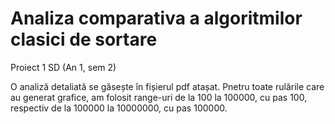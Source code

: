 # Analiza comparativa a algoritmilor clasici de sortare
Proiect 1 SD (An 1, sem 2)

O analiză detaliată se găsește în fișierul pdf atașat.
Pnetru toate rulările care au generat grafice, am folosit range-uri de la 100 la 100000, cu pas 100, respectiv de la 100000 la 10000000, cu pas 100000.

